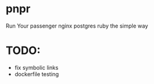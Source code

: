 # pnpr
Run Your passenger nginx postgres ruby the simple way

# TODO:
 * fix symbolic links
 * dockerfile testing